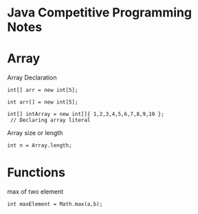 # Java Competitive Programming Notes

# Array
Array Declaration

```
int[] arr = new int[5];

int arr[] = new int[5];

int[] intArray = new int[]{ 1,2,3,4,5,6,7,8,9,10 }; 
 // Declaring array literal
```

Array size or length

```
int n = Array.length;
```

# Functions

max of two element

```
int maxElement = Math.max(a,b);
```


